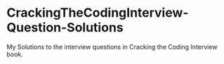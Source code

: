 # CrackingTheCodingInterview-Question-Solutions

My Solutions to the interview questions in Cracking the Coding Interview book.
